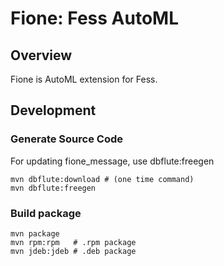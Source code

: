 Fione: Fess AutoML
=========

## Overview

Fione is AutoML extension for Fess.

## Development

### Generate Source Code

For updating fione\_message, use dbflute:freegen

    mvn dbflute:download # (one time command)
    mvn dbflute:freegen

### Build package

    mvn package
    mvn rpm:rpm   # .rpm package
    mvn jdeb:jdeb # .deb package
